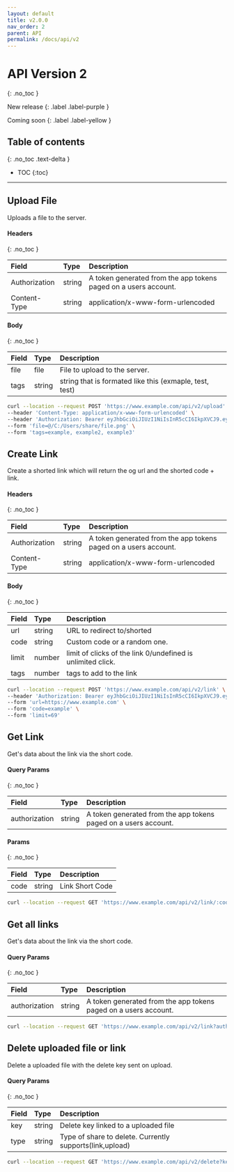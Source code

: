 ```yaml
---
layout: default
title: v2.0.0
nav_order: 2
parent: API
permalink: /docs/api/v2
---
```


# API Version 2
{: .no_toc }

New release
{: .label .label-purple }

Coming soon
{: .label .label-yellow }

## Table of contents
{: .no_toc .text-delta }

* TOC
{:toc}

---

## Upload File
Uploads a file to the server.

#### Headers
{: .no_toc }

| Field         | Type   | Description                                                     |
| :------------ | :----- | :-------------------------------------------------------------- |
| Authorization | string | A token generated from the app tokens paged on a users account. |
| Content-Type  | string | application/x-www-form-urlencoded                               |

#### Body
{: .no_toc }

| Field | Type   | Description                                             |
| :---- | :----- | :------------------------------------------------------ |
| file  | file   | File to upload to the server.                           |
| tags  | string | string that is formated like this (exmaple, test, test) |

```sh
curl --location --request POST 'https://www.example.com/api/v2/upload' \
--header 'Content-Type: application/x-www-form-urlencoded' \
--header 'Authorization: Bearer eyJhbGciOiJIUzI1NiIsInR5cCI6IkpXVCJ9.eyJpYXQiOjE1ODE3ODgyNTUsImV4cCI6NDczNTM4ODI1NSwiaXNzIjoiU2hhcmUiLCJzdWIiOiI1ZTQwYjZiMmQyMjZlNTQxMmEyN2ZjYWYifQ.mvOQCoLIKhK-D2X4gedBnNGHJa5G8F9WjY4VTAEr4CI' \
--form 'file=@/C:/Users/share/file.png' \
--form 'tags=example, example2, example3'
```

## Create Link
Create a shorted link which will return the og url and the shorted code + link.

#### Headers
{: .no_toc }

| Field         | Type   | Description                                                     |
| :------------ | :----- | :-------------------------------------------------------------- |
| Authorization | string | A token generated from the app tokens paged on a users account. |
| Content-Type  | string | application/x-www-form-urlencoded                               |


#### Body
{: .no_toc }

| Field | Type   | Description                                                 |
| :---- | :----- | :---------------------------------------------------------- |
| url   | string | URL to redirect to/shorted                                  |
| code  | string | Custom code or a random one.                                |
| limit | number | limit of clicks of the link 0/undefined is unlimited click. |
| tags  | number | tags to add to the link                                     |

```sh
curl --location --request POST 'https://www.example.com/api/v2/link' \
--header 'Authorization: Bearer eyJhbGciOiJIUzI1NiIsInR5cCI6IkpXVCJ9.eyJpYXQiOjE1ODE3ODgyNTUsImV4cCI6NDczNTM4ODI1NSwiaXNzIjoiU2hhcmUiLCJzdWIiOiI1ZTQwYjZiMmQyMjZlNTQxMmEyN2ZjYWYifQ.mvOQCoLIKhK-D2X4gedBnNGHJa5G8F9WjY4VTAEr4CI' \
--form 'url=https://www.example.com' \
--form 'code=example' \
--form 'limit=69'
```

## Get Link
Get's data about the link via the short code.

#### Query Params
{: .no_toc }

| Field         | Type   | Description                                                     |
| :------------ | :----- | :-------------------------------------------------------------- |
| authorization | string | A token generated from the app tokens paged on a users account. |

#### Params
{: .no_toc }

| Field | Type   | Description     |
| :---- | :----- | :-------------- |
| code  | string | Link Short Code |

```sh
curl --location --request GET 'https://www.example.com/api/v2/link/:code?authorization=eyJhbGciOiJIUzI1NiIsInR5cCI6IkpXVCJ9.eyJpYXQiOjE1ODE3ODgyNTUsImV4cCI6NDczNTM4ODI1NSwiaXNzIjoiU2hhcmUiLCJzdWIiOiI1ZTQwYjZiMmQyMjZlNTQxMmEyN2ZjYWYifQ.mvOQCoLIKhK-D2X4gedBnNGHJa5G8F9WjY4VTAEr4CI'
```

## Get all links
Get's data about the link via the short code.

#### Query Params
{: .no_toc }

| Field         | Type   | Description                                                     |
| :------------ | :----- | :-------------------------------------------------------------- |
| authorization | string | A token generated from the app tokens paged on a users account. |


```sh
curl --location --request GET 'https://www.example.com/api/v2/link?authorization=eyJhbGciOiJIUzI1NiIsInR5cCI6IkpXVCJ9.eyJpYXQiOjE1ODE3ODgyNTUsImV4cCI6NDczNTM4ODI1NSwiaXNzIjoiU2hhcmUiLCJzdWIiOiI1ZTQwYjZiMmQyMjZlNTQxMmEyN2ZjYWYifQ.mvOQCoLIKhK-D2X4gedBnNGHJa5G8F9WjY4VTAEr4C'
```

## Delete uploaded file or link
Delete a uploaded file with the delete key sent on upload.

#### Query Params
{: .no_toc }

| Field | Type   | Description                                               |
| :---- | :----- | :-------------------------------------------------------- |
| key   | string | Delete key linked to a uploaded file                      |
| type  | string | Type of share to delete.  Currently supports(link,upload) |

```sh
curl --location --request GET 'https://www.example.com/api/v2/delete?key=&type='
```
